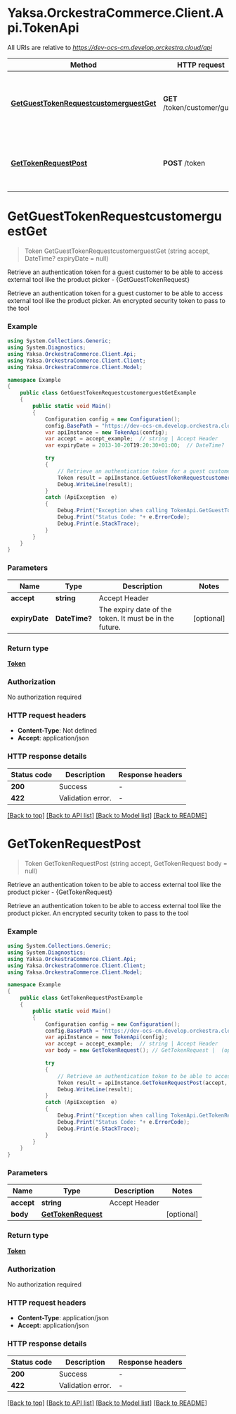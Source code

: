 # Yaksa.OrckestraCommerce.Client.Api.TokenApi

All URIs are relative to *https://dev-ocs-cm.develop.orckestra.cloud/api*

Method | HTTP request | Description
------------- | ------------- | -------------
[**GetGuestTokenRequestcustomerguestGet**](TokenApi.md#getguesttokenrequestcustomerguestget) | **GET** /token/customer/guest | Retrieve an authentication token for a guest customer to be able to access external tool like the product picker - {GetGuestTokenRequest}
[**GetTokenRequestPost**](TokenApi.md#gettokenrequestpost) | **POST** /token | Retrieve an authentication token to be able to access external tool like the product picker - {GetTokenRequest}


<a name="getguesttokenrequestcustomerguestget"></a>
# **GetGuestTokenRequestcustomerguestGet**
> Token GetGuestTokenRequestcustomerguestGet (string accept, DateTime? expiryDate = null)

Retrieve an authentication token for a guest customer to be able to access external tool like the product picker - {GetGuestTokenRequest}

Retrieve an authentication token for a guest customer to be able to access external tool like the product picker. An encrypted security token to pass to the tool

### Example
```csharp
using System.Collections.Generic;
using System.Diagnostics;
using Yaksa.OrckestraCommerce.Client.Api;
using Yaksa.OrckestraCommerce.Client.Client;
using Yaksa.OrckestraCommerce.Client.Model;

namespace Example
{
    public class GetGuestTokenRequestcustomerguestGetExample
    {
        public static void Main()
        {
            Configuration config = new Configuration();
            config.BasePath = "https://dev-ocs-cm.develop.orckestra.cloud/api";
            var apiInstance = new TokenApi(config);
            var accept = accept_example;  // string | Accept Header
            var expiryDate = 2013-10-20T19:20:30+01:00;  // DateTime? | The expiry date of the token. It must be in the future. (optional) 

            try
            {
                // Retrieve an authentication token for a guest customer to be able to access external tool like the product picker - {GetGuestTokenRequest}
                Token result = apiInstance.GetGuestTokenRequestcustomerguestGet(accept, expiryDate);
                Debug.WriteLine(result);
            }
            catch (ApiException  e)
            {
                Debug.Print("Exception when calling TokenApi.GetGuestTokenRequestcustomerguestGet: " + e.Message );
                Debug.Print("Status Code: "+ e.ErrorCode);
                Debug.Print(e.StackTrace);
            }
        }
    }
}
```

### Parameters

Name | Type | Description  | Notes
------------- | ------------- | ------------- | -------------
 **accept** | **string**| Accept Header | 
 **expiryDate** | **DateTime?**| The expiry date of the token. It must be in the future. | [optional] 

### Return type

[**Token**](Token.md)

### Authorization

No authorization required

### HTTP request headers

 - **Content-Type**: Not defined
 - **Accept**: application/json


### HTTP response details
| Status code | Description | Response headers |
|-------------|-------------|------------------|
| **200** | Success |  -  |
| **422** | Validation error. |  -  |

[[Back to top]](#) [[Back to API list]](../README.md#documentation-for-api-endpoints) [[Back to Model list]](../README.md#documentation-for-models) [[Back to README]](../README.md)

<a name="gettokenrequestpost"></a>
# **GetTokenRequestPost**
> Token GetTokenRequestPost (string accept, GetTokenRequest body = null)

Retrieve an authentication token to be able to access external tool like the product picker - {GetTokenRequest}

Retrieve an authentication token to be able to access external tool like the product picker. An encrypted security token to pass to the tool

### Example
```csharp
using System.Collections.Generic;
using System.Diagnostics;
using Yaksa.OrckestraCommerce.Client.Api;
using Yaksa.OrckestraCommerce.Client.Client;
using Yaksa.OrckestraCommerce.Client.Model;

namespace Example
{
    public class GetTokenRequestPostExample
    {
        public static void Main()
        {
            Configuration config = new Configuration();
            config.BasePath = "https://dev-ocs-cm.develop.orckestra.cloud/api";
            var apiInstance = new TokenApi(config);
            var accept = accept_example;  // string | Accept Header
            var body = new GetTokenRequest(); // GetTokenRequest |  (optional) 

            try
            {
                // Retrieve an authentication token to be able to access external tool like the product picker - {GetTokenRequest}
                Token result = apiInstance.GetTokenRequestPost(accept, body);
                Debug.WriteLine(result);
            }
            catch (ApiException  e)
            {
                Debug.Print("Exception when calling TokenApi.GetTokenRequestPost: " + e.Message );
                Debug.Print("Status Code: "+ e.ErrorCode);
                Debug.Print(e.StackTrace);
            }
        }
    }
}
```

### Parameters

Name | Type | Description  | Notes
------------- | ------------- | ------------- | -------------
 **accept** | **string**| Accept Header | 
 **body** | [**GetTokenRequest**](GetTokenRequest.md)|  | [optional] 

### Return type

[**Token**](Token.md)

### Authorization

No authorization required

### HTTP request headers

 - **Content-Type**: application/json
 - **Accept**: application/json


### HTTP response details
| Status code | Description | Response headers |
|-------------|-------------|------------------|
| **200** | Success |  -  |
| **422** | Validation error. |  -  |

[[Back to top]](#) [[Back to API list]](../README.md#documentation-for-api-endpoints) [[Back to Model list]](../README.md#documentation-for-models) [[Back to README]](../README.md)

